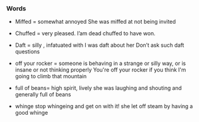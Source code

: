 ### Words

- Miffed = somewhat annoyed
She was miffed at not being invited

- Chuffed = very pleased. 
I’am dead chuffed to have won.

- Daft = silly , infatuated with
I was daft about her
Don’t ask such daft questions

- off your rocker = someone is behaving in a strange or silly way, or is insane or not thinking properly
You're off your rocker if you think I'm going to climb that mountain

- full of beans= high spirit, lively
she was laughing and shouting and generally full of beans

- whinge
stop whingeing and get on with it!
she let off steam by having a good whinge
